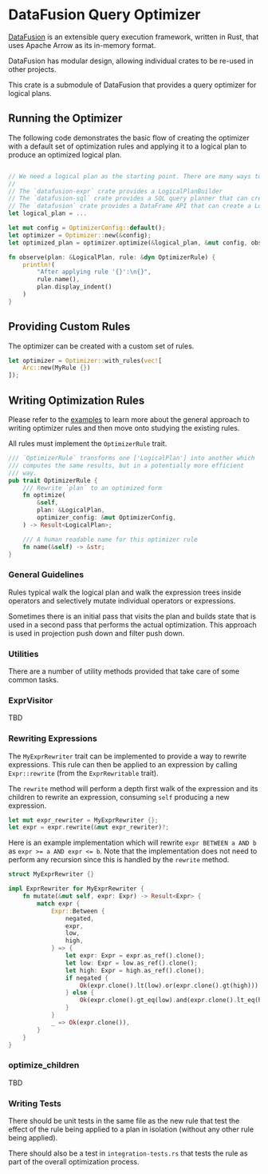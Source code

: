 <!---
  Licensed to the Apache Software Foundation (ASF) under one
  or more contributor license agreements.  See the NOTICE file
  distributed with this work for additional information
  regarding copyright ownership.  The ASF licenses this file
  to you under the Apache License, Version 2.0 (the
  "License"); you may not use this file except in compliance
  with the License.  You may obtain a copy of the License at

    http://www.apache.org/licenses/LICENSE-2.0

  Unless required by applicable law or agreed to in writing,
  software distributed under the License is distributed on an
  "AS IS" BASIS, WITHOUT WARRANTIES OR CONDITIONS OF ANY
  KIND, either express or implied.  See the License for the
  specific language governing permissions and limitations
  under the License.
-->

# DataFusion Query Optimizer

[DataFusion](df) is an extensible query execution framework, written in Rust, that uses Apache Arrow as its in-memory
format.

DataFusion has modular design, allowing individual crates to be re-used in other projects.

This crate is a submodule of DataFusion that provides a query optimizer for logical plans.

## Running the Optimizer

The following code demonstrates the basic flow of creating the optimizer with a default set of optimization rules
and applying it to a logical plan to produce an optimized logical plan.

```rust

// We need a logical plan as the starting point. There are many ways to build a logical plan:
//
// The `datafusion-expr` crate provides a LogicalPlanBuilder
// The `datafusion-sql` crate provides a SQL query planner that can create a LogicalPlan from SQL
// The `datafusion` crate provides a DataFrame API that can create a LogicalPlan
let logical_plan = ...

let mut config = OptimizerConfig::default();
let optimizer = Optimizer::new(&config);
let optimized_plan = optimizer.optimize(&logical_plan, &mut config, observe)?;

fn observe(plan: &LogicalPlan, rule: &dyn OptimizerRule) {
    println!(
        "After applying rule '{}':\n{}",
        rule.name(),
        plan.display_indent()
    )
}
```

## Providing Custom Rules

The optimizer can be created with a custom set of rules.

```rust
let optimizer = Optimizer::with_rules(vec![
    Arc::new(MyRule {})
]);
```

## Writing Optimization Rules

Please refer to the [examples](examples) to learn more about the general approach to writing optimizer rules and
then move onto studying the existing rules.

All rules must implement the `OptimizerRule` trait.

```rust
/// `OptimizerRule` transforms one ['LogicalPlan'] into another which
/// computes the same results, but in a potentially more efficient
/// way.
pub trait OptimizerRule {
    /// Rewrite `plan` to an optimized form
    fn optimize(
        &self,
        plan: &LogicalPlan,
        optimizer_config: &mut OptimizerConfig,
    ) -> Result<LogicalPlan>;

    /// A human readable name for this optimizer rule
    fn name(&self) -> &str;
}
```

### General Guidelines

Rules typical walk the logical plan and walk the expression trees inside operators and selectively mutate
individual operators or expressions.

Sometimes there is an initial pass that visits the plan and builds state that is used in a second pass that performs
the actual optimization. This approach is used in projection push down and filter push down.

### Utilities

There are a number of utility methods provided that take care of some common tasks.

### ExprVisitor

TBD

### Rewriting Expressions

The `MyExprRewriter` trait can be implemented to provide a way to rewrite expressions. This rule can then be applied
to an expression by calling `Expr::rewrite` (from the `ExprRewritable` trait).

The `rewrite` method will perform a depth first walk of the expression and its children to rewrite an expression,
consuming `self` producing a new expression.

```rust
let mut expr_rewriter = MyExprRewriter {};
let expr = expr.rewrite(&mut expr_rewriter)?;
```

Here is an example implementation which will rewrite `expr BETWEEN a AND b` as `expr >= a AND expr <= b`. Note that the
implementation does not need to perform any recursion since this is handled by the `rewrite` method.

```rust
struct MyExprRewriter {}

impl ExprRewriter for MyExprRewriter {
    fn mutate(&mut self, expr: Expr) -> Result<Expr> {
        match expr {
            Expr::Between {
                negated,
                expr,
                low,
                high,
            } => {
                let expr: Expr = expr.as_ref().clone();
                let low: Expr = low.as_ref().clone();
                let high: Expr = high.as_ref().clone();
                if negated {
                    Ok(expr.clone().lt(low).or(expr.clone().gt(high)))
                } else {
                    Ok(expr.clone().gt_eq(low).and(expr.clone().lt_eq(high)))
                }
            }
            _ => Ok(expr.clone()),
        }
    }
}
```

### optimize_children

TBD

### Writing Tests

There should be unit tests in the same file as the new rule that test the effect of the rule being applied to a plan
in isolation (without any other rule being applied).

There should also be a test in `integration-tests.rs` that tests the rule as part of the overall optimization process.

[df]: https://crates.io/crates/datafusion

